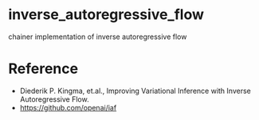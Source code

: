 # inverse_autoregressive_flow
chainer implementation of inverse autoregressive flow

# Reference
* Diederik P. Kingma, et.al., Improving Variational Inference with Inverse Autoregressive Flow.
* https://github.com/openai/iaf
